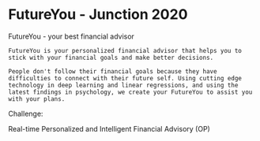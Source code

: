 # FutureYou - Junction 2020

FutureYou - your best financial advisor


```
FutureYou is your personalized financial advisor that helps you to stick with your financial goals and make better decisions.

People don't follow their financial goals because they have difficulties to connect with their future self. Using cutting edge technology in deep learning and linear regressions, and using the latest findings in psychology, we create your FutureYou to assist you with your plans.
```


Challenge:

Real-time Personalized and Intelligent Financial Advisory (OP)
